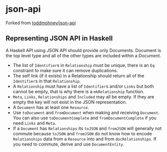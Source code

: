 # json-api

Forked from [toddmohney/json-api](https://github.com/toddmohney/json-api)

## Representing JSON API in Haskell

A Haskell API using JSON API should provide only Documents. Document is the top 
level type and all of the other types are included within a Document.

- The list of `Identifier`s in `Relationship` must be unique, there is an `Eq` 
constraint to make sure it can remove duplications.
- The self link (if it exists) in a Relationship should return all of the 
`Identifier`s in that `Relationship`.
- A `Relationship` must have a list of `Identifier`s and/or `Links` but both 
cannot be empty, that is why there is a `mkRelationship` function.
- `Meta`, `Links`, `Relationships` and `Included` may all be empty. If they are 
empty the key will not exist in the JSON representation.
- A `Document` has at least one `Resource`.
- Use `toDocument` and `fromDocument` when making and receiving `Document`. You can 
also use `toDocumentComplete` and `fromDocumentComplete` if you need `Links` and `Meta`.
- If a `Document` has `Relationships` its `toJSON` and `fromJSON` will generally 
not commute because `toJSON` and `fromJSON` do not know how to encode `Relationships` data from a `Resource`
into and from `docRelationships`. If you need to commute, derive and use `DocumentEntity`.